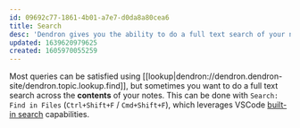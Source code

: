```yaml
---
id: 09692c77-1861-4b01-a7e7-d0da8a80cea6
title: Search
desc: 'Dendron gives you the ability to do a full text search of your notes, leveraging VSCode built-in capabilities'
updated: 1639620979625
created: 1605970055259
---
```


Most queries can be satisfied using [[lookup|dendron://dendron.dendron-site/dendron.topic.lookup.find]], but sometimes you want to do a full text search across the **contents** of your notes. This can be done with `Search: Find in Files` (`Ctrl+Shift+F` / `Cmd+Shift+F`), which leverages VSCode [built-in search](https://code.visualstudio.com/docs/editor/codebasics#_search-across-files) capabilities.